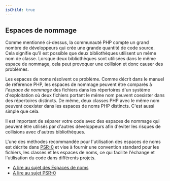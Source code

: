 ```yaml
---
isChild: true
---
```


## Espaces de nommage

Comme mentionné ci-dessus, la communauté PHP compte un grand nombre de développeurs qui crée une grande quantité de code source. Cela signifie qu'il est possible que deux bibliothèques utilisent un même nom de classe. Lorsque deux bibliothèques sont utilisées dans le même espace de nommage, cela peut provoquer une collision et donc causer des problèmes.

Les espaces de noms résolvent ce problème. Comme décrit dans le manuel de référence PHP, les espaces de nommage peuvent être comparés à _l'espace de nommage_ des fichiers dans les répertoires d'un système d'exploitation où deux fichiers portant le même nom peuvent coexister dans des répertoires distincts. De même, deux classes PHP avec le même nom peuvent coexister dans les espaces de noms PHP distincts. C'est aussi simple que cela.

Il est important de séparer votre code avec des espaces de nommage qui peuvent être utilisés par d'autres développeurs afin d'éviter les risques de collisions avec d'autres bibliothèques.

L'une des méthodes recommandée pour l'utilisation des espaces de noms est décrite dans [PSR-0][psr0] et vise à fournir une convention standard pour les fichiers, les classes et les espaces de noms, ce qui facilite l'échange et l'utilisation du code dans différents projets.

* [A lire au sujet des Espaces de noms][namespaces]
* [A lire au sujet PSR-0][psr0]

[namespaces]: http://php.net/manual/fr/language.namespaces.php
[psr0]: https://github.com/php-fig/fig-standards/blob/master/accepted/PSR-0.md
